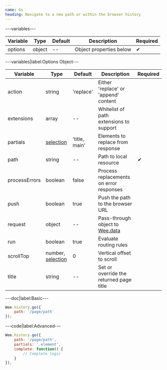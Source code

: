 ```yaml
---
name: Go
heading: Navigate to a new path or within the browser history
---
```


---variables---

| Variable | Type | Default | Description | Required |
| -- | -- | -- | -- | -- |
| options | object | -- | Object properties below | ✔ |

---variables|label:Options Object---

| Variable | Type | Default | Description | Required |
| -- | -- | -- | -- | -- |
| action | string | 'replace' | Either 'replace' or 'append' content ||
| extensions | array | -- | Whitelist of path extensions to support ||
| partials | [selection](/script#selection) | 'title, main' | Elements to replace from response ||
| path | string | -- | Path to local resource | ✔ |
| processErrors | boolean | false | Process replacements on error responses ||
| push | boolean | true | Push the path to the browser URL ||
| request | object | -- | Pass-through object to [Wee.data](/script/data#request) ||
| run | boolean | true | Evaluate routing rules ||
| scrollTop | number, [selection](/script#selection) | 0 | Vertical offset to scroll ||
| title | string | -- | Set or override the returned page title ||

---doc|label:Basic---

```javascript
Wee.history.go({
	path: '/page/path'
});
```

---code|label:Advanced---

```javascript
Wee.history.go({
	path: '/page/path',
	partials: '.element',
	complete: function() {
		// Complete logic
	}
});
```